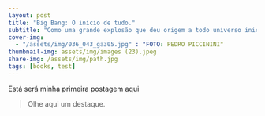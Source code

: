 ```yaml
---
layout: post
title: "Big Bang: O início de tudo."
subtitle: "Como uma grande explosão que deu origem a todo universo iniciamos este blog!"
cover-img:
  - "/assets/img/036_043_ga305.jpg" : "FOTO: PEDRO PICCININI"
thumbnail-img: assets/img/images (23).jpeg
share-img: /assets/img/path.jpg
tags: [books, test]
---
```



Está será minha primeira postagem aqui 


> Olhe aqui um destaque. 


